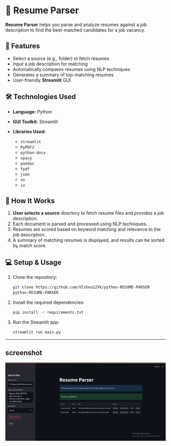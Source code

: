 
# 📄 Resume Parser

**Resume Parser** helps you parse and analyze resumes against a job description to find the best-matched candidates for a job vacancy.

## 🚀 Features

* Select a source (e.g., folder) to fetch resumes
* Input a job description for matching
* Automatically compares resumes using NLP techniques
* Generates a summary of top-matching resumes
* User-friendly **Streamlit** GUI

## 🛠️ Technologies Used

* **Language:** Python
* **GUI Toolkit:** Streamlit
* **Libraries Used:**

  * `streamlit`
  * `PyPDF2`
  * `python-docx`
  * `spacy`
  * `pandas`
  * `fpdf`
  * `json`
  * `os`
  * `io`

## 📁 How It Works

1. **User selects a source** directory to fetch resume files and provides a job description.
2. Each document is parsed and processed using NLP techniques.
3. Resumes are scored based on keyword matching and relevance to the job description.
4. A summary of matching resumes is displayed, and results can be sorted by match score.

## 💻 Setup & Usage

1. Clone the repository:

   ```bash
   git clone https://github.com/VIshnu12Vk/python-RESUME-PARSER
   python-RESUME-PARSER
   ```

2. Install the required dependencies:

   ```bash
   pip install -r requirements.txt
   ```

3. Run the Streamlit app:

   ```bash
   streamlit run main.py
   ```

---
## screenshot
![Alt text](resumeparser.png)

